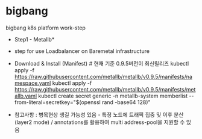 # bigbang
bigbang k8s platform work-step 

* Step1 - Metallb*
- step for use Loadbalancer on Baremetal infrastructure
- Download & Install (Manifest) # 현재 기준 0.9.5버전이 최신릴리즈
   kubectl apply -f https://raw.githubusercontent.com/metallb/metallb/v0.9.5/manifests/namespace.yaml
   kubectl apply -f https://raw.githubusercontent.com/metallb/metallb/v0.9.5/manifests/metallb.yaml
   kubectl create secret generic -n metallb-system memberlist --from-literal=secretkey="$(openssl rand -base64 128)"
 
- 참고사항
: 병목현상 생길 가능성 있음 - 특정 노드에 트래픽 집중 및 이후 분산 (layer2 mode) /  annotations를 활용하여 multi address-pool을 지원할 수 있음  

